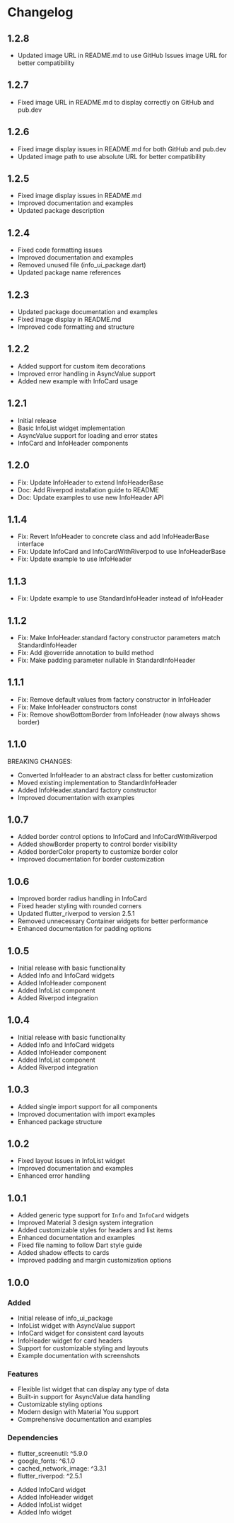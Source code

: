 # Changelog

## 1.2.8

- Updated image URL in README.md to use GitHub Issues image URL for better compatibility

## 1.2.7

- Fixed image URL in README.md to display correctly on GitHub and pub.dev

## 1.2.6

- Fixed image display issues in README.md for both GitHub and pub.dev
- Updated image path to use absolute URL for better compatibility

## 1.2.5

- Fixed image display issues in README.md
- Improved documentation and examples
- Updated package description

## 1.2.4
- Fixed code formatting issues
- Improved documentation and examples
- Removed unused file (info_ui_package.dart)
- Updated package name references

## 1.2.3
- Updated package documentation and examples
- Fixed image display in README.md
- Improved code formatting and structure

## 1.2.2
- Added support for custom item decorations
- Improved error handling in AsyncValue support
- Added new example with InfoCard usage

## 1.2.1
- Initial release
- Basic InfoList widget implementation
- AsyncValue support for loading and error states
- InfoCard and InfoHeader components

## 1.2.0

* Fix: Update InfoHeader to extend InfoHeaderBase
* Doc: Add Riverpod installation guide to README
* Doc: Update examples to use new InfoHeader API

## 1.1.4

* Fix: Revert InfoHeader to concrete class and add InfoHeaderBase interface
* Fix: Update InfoCard and InfoCardWithRiverpod to use InfoHeaderBase
* Fix: Update example to use InfoHeader

## 1.1.3

* Fix: Update example to use StandardInfoHeader instead of InfoHeader

## 1.1.2

* Fix: Make InfoHeader.standard factory constructor parameters match StandardInfoHeader
* Fix: Add @override annotation to build method
* Fix: Make padding parameter nullable in StandardInfoHeader

## 1.1.1

* Fix: Remove default values from factory constructor in InfoHeader
* Fix: Make InfoHeader constructors const
* Fix: Remove showBottomBorder from InfoHeader (now always shows border)

## 1.1.0

BREAKING CHANGES:
* Converted InfoHeader to an abstract class for better customization
* Moved existing implementation to StandardInfoHeader
* Added InfoHeader.standard factory constructor
* Improved documentation with examples

## 1.0.7
- Added border control options to InfoCard and InfoCardWithRiverpod
- Added showBorder property to control border visibility
- Added borderColor property to customize border color
- Improved documentation for border customization

## 1.0.6
- Improved border radius handling in InfoCard
- Fixed header styling with rounded corners
- Updated flutter_riverpod to version 2.5.1
- Removed unnecessary Container widgets for better performance
- Enhanced documentation for padding options

## 1.0.5
- Initial release with basic functionality
- Added Info and InfoCard widgets
- Added InfoHeader component
- Added InfoList component
- Added Riverpod integration

## 1.0.4
- Initial release with basic functionality
- Added Info and InfoCard widgets
- Added InfoHeader component
- Added InfoList component
- Added Riverpod integration

## 1.0.3
- Added single import support for all components
- Improved documentation with import examples
- Enhanced package structure

## 1.0.2
- Fixed layout issues in InfoList widget
- Improved documentation and examples
- Enhanced error handling

## 1.0.1
- Added generic type support for `Info` and `InfoCard` widgets
- Improved Material 3 design system integration
- Added customizable styles for headers and list items
- Enhanced documentation and examples
- Fixed file naming to follow Dart style guide
- Added shadow effects to cards
- Improved padding and margin customization options

## 1.0.0

### Added
- Initial release of info_ui_package
- InfoList widget with AsyncValue support
- InfoCard widget for consistent card layouts
- InfoHeader widget for card headers
- Support for customizable styling and layouts
- Example documentation with screenshots

### Features
- Flexible list widget that can display any type of data
- Built-in support for AsyncValue data handling
- Customizable styling options
- Modern design with Material You support
- Comprehensive documentation and examples

### Dependencies
- flutter_screenutil: ^5.9.0
- google_fonts: ^6.1.0
- cached_network_image: ^3.3.1
- flutter_riverpod: ^2.5.1

* Added InfoCard widget
* Added InfoHeader widget
* Added InfoList widget
* Added Info widget
